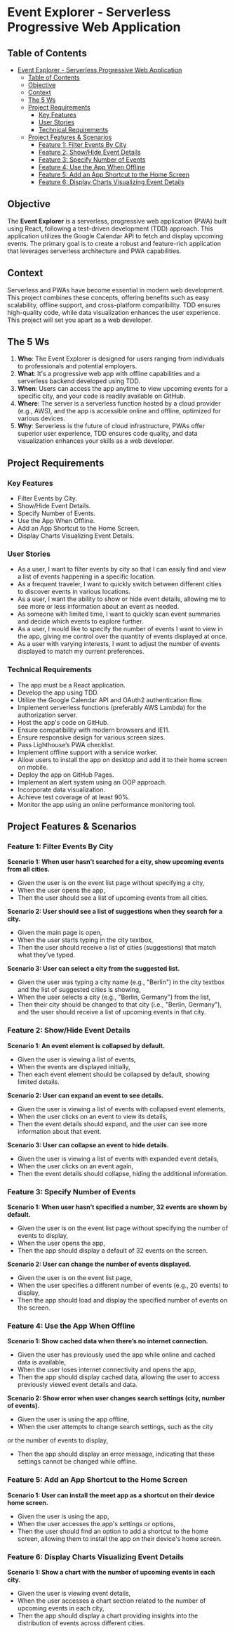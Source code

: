 # Event Explorer - Serverless Progressive Web Application

## Table of Contents
- [Event Explorer - Serverless Progressive Web Application](#event-explorer---serverless-progressive-web-application)
  - [Table of Contents](#table-of-contents)
  - [Objective](#objective)
  - [Context](#context)
  - [The 5 Ws](#the-5-ws)
  - [Project Requirements](#project-requirements)
    - [Key Features](#key-features)
    - [User Stories](#user-stories)
    - [Technical Requirements](#technical-requirements)
  - [Project Features \& Scenarios](#project-features--scenarios)
    - [Feature 1: Filter Events By City](#feature-1-filter-events-by-city)
    - [Feature 2: Show/Hide Event Details](#feature-2-showhide-event-details)
    - [Feature 3: Specify Number of Events](#feature-3-specify-number-of-events)
    - [Feature 4: Use the App When Offline](#feature-4-use-the-app-when-offline)
    - [Feature 5: Add an App Shortcut to the Home Screen](#feature-5-add-an-app-shortcut-to-the-home-screen)
    - [Feature 6: Display Charts Visualizing Event Details](#feature-6-display-charts-visualizing-event-details)

## Objective
The **Event Explorer** is a serverless, progressive web application (PWA) built using React, following a test-driven development (TDD) approach. This application utilizes the Google Calendar API to fetch and display upcoming events. The primary goal is to create a robust and feature-rich application that leverages serverless architecture and PWA capabilities.

## Context
Serverless and PWAs have become essential in modern web development. This project combines these concepts, offering benefits such as easy scalability, offline support, and cross-platform compatibility. TDD ensures high-quality code, while data visualization enhances the user experience. This project will set you apart as a web developer.

## The 5 Ws
1. **Who**: The Event Explorer is designed for users ranging from individuals to professionals and potential employers.
2. **What**: It's a progressive web app with offline capabilities and a serverless backend developed using TDD.
3. **When**: Users can access the app anytime to view upcoming events for a specific city, and your code is readily available on GitHub.
4. **Where**: The server is a serverless function hosted by a cloud provider (e.g., AWS), and the app is accessible online and offline, optimized for various devices.
5. **Why**: Serverless is the future of cloud infrastructure, PWAs offer superior user experience, TDD ensures code quality, and data visualization enhances your skills as a web developer.

## Project Requirements

### Key Features
- Filter Events by City.
- Show/Hide Event Details.
- Specify Number of Events.
- Use the App When Offline.
- Add an App Shortcut to the Home Screen.
- Display Charts Visualizing Event Details.

### User Stories
- As a user, I want to filter events by city so that I can easily find and view a list of events happening in a specific location.
- As a frequent traveler, I want to quickly switch between different cities to discover events in various locations.
- As a user, I want the ability to show or hide event details, allowing me to see more or less information about an event as needed.
- As someone with limited time, I want to quickly scan event summaries and decide which events to explore further.
- As a user, I would like to specify the number of events I want to view in the app, giving me control over the quantity of events displayed at once.
- As a user with varying interests, I want to adjust the number of events displayed to match my current preferences.

### Technical Requirements
- The app must be a React application.
- Develop the app using TDD.
- Utilize the Google Calendar API and OAuth2 authentication flow.
- Implement serverless functions (preferably AWS Lambda) for the authorization server.
- Host the app's code on GitHub.
- Ensure compatibility with modern browsers and IE11.
- Ensure responsive design for various screen sizes.
- Pass Lighthouse’s PWA checklist.
- Implement offline support with a service worker.
- Allow users to install the app on desktop and add it to their home screen on mobile.
- Deploy the app on GitHub Pages.
- Implement an alert system using an OOP approach.
- Incorporate data visualization.
- Achieve test coverage of at least 90%.
- Monitor the app using an online performance monitoring tool.

## Project Features & Scenarios

### Feature 1: Filter Events By City

**Scenario 1: When user hasn’t searched for a city, show upcoming events from all cities.**
   - Given the user is on the event list page without specifying a city,
   - When the user opens the app,
   - Then the user should see a list of upcoming events from all cities.

**Scenario 2: User should see a list of suggestions when they search for a city.**
   - Given the main page is open,
   - When the user starts typing in the city textbox,
   - Then the user should receive a list of cities (suggestions) that match what they’ve typed.

**Scenario 3: User can select a city from the suggested list.**
   - Given the user was typing a city name (e.g., "Berlin") in the city textbox and the list of suggested cities is showing,
   - When the user selects a city (e.g., "Berlin, Germany") from the list,
   - Then their city should be changed to that city (i.e., "Berlin, Germany"), and the user should receive a list of upcoming events in that city.

### Feature 2: Show/Hide Event Details

**Scenario 1: An event element is collapsed by default.**
   - Given the user is viewing a list of events,
   - When the events are displayed initially,
   - Then each event element should be collapsed by default, showing limited details.

**Scenario 2: User can expand an event to see details.**
   - Given the user is viewing a list of events with collapsed event elements,
   - When the user clicks on an event to view its details,
   - Then the event details should expand, and the user can see more information about that event.

**Scenario 3: User can collapse an event to hide details.**
   - Given the user is viewing a list of events with expanded event details,
   - When the user clicks on an event again,
   - Then the event details should collapse, hiding the additional information.

### Feature 3: Specify Number of Events

**Scenario 1: When user hasn’t specified a number, 32 events are shown by default.**
   - Given the user is on the event list page without specifying the number of events to display,
   - When the user opens the app,
   - Then the app should display a default of 32 events on the screen.

**Scenario 2: User can change the number of events displayed.**
   - Given the user is on the event list page,
   - When the user specifies a different number of events (e.g., 20 events) to display,
   - Then the app should load and display the specified number of events on the screen.

### Feature 4: Use the App When Offline

**Scenario 1: Show cached data when there’s no internet connection.**
   - Given the user has previously used the app while online and cached data is available,
   - When the user loses internet connectivity and opens the app,
   - Then the app should display cached data, allowing the user to access previously viewed event details and data.

**Scenario 2: Show error when user changes search settings (city, number of events).**
   - Given the user is using the app offline,
   - When the user attempts to change search settings, such as the city

 or the number of events to display,
   - Then the app should display an error message, indicating that these settings cannot be changed while offline.

### Feature 5: Add an App Shortcut to the Home Screen

**Scenario 1: User can install the meet app as a shortcut on their device home screen.**
   - Given the user is using the app,
   - When the user accesses the app's settings or options,
   - Then the user should find an option to add a shortcut to the home screen, allowing them to install the app on their device's home screen.

### Feature 6: Display Charts Visualizing Event Details

**Scenario 1: Show a chart with the number of upcoming events in each city.**
   - Given the user is viewing event details,
   - When the user accesses a chart section related to the number of upcoming events in each city,
   - Then the app should display a chart providing insights into the distribution of events across different cities.
